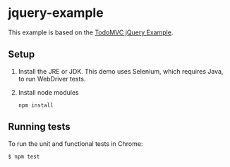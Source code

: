 jquery-example
=============

This example is based on the [TodoMVC jQuery Example](http://todomvc.com/examples/jquery/).

## Setup

1. Install the JRE or JDK. This demo uses Selenium, which requires Java, to run WebDriver tests.

2. Install node modules
   ```
   npm install
   ```

## Running tests

To run the unit and functional tests in Chrome:

```
$ npm test
```

